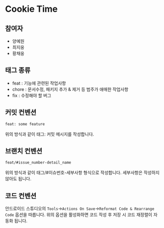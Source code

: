 # Cookie Time

## 참여자

- 양예원
- 최지웅
- 황채웅

## 태그 종류

- feat : 기능에 관련된 작업사항
- chore : 문서수정, 패키지 추가 & 제거 등 범주가 애매한 작업사항
- fix : 수정해야 할 버그

## 커밋 컨벤션

```zsh
feat: some feature
```

위의 방식과 같이 태그: 커밋 메시지를 작성합니다.

## 브랜치 컨벤션

```zsh
feat/#issue_number-detail_name
```

위의 방식과 같이 태그/#이슈번호-세부사항 형식으로 작성합니다.
세부사항은 작성하지 않아도 됩니다.

## 코드 컨벤션

안드로이드 스튜디오의 `Tools`->`Actions On Save`->`Reformat Code & Rearrange Code` 옵션을 따릅니다.
위의 옵션을 활성화하면 코드 작성 후 저장 시 코드 재정렬이 자동화 됩니다.